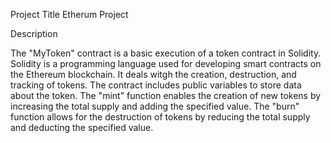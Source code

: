 Project Title
Etherum Project

Description

The "MyToken" contract is a basic execution of a token contract in Solidity. 
Solidity is a programming language used for developing smart contracts on the Ethereum blockchain.
It deals witgh the creation, destruction, and tracking of tokens. The contract includes public variables to store data about the token.
The "mint" function enables the creation of new tokens by increasing the total supply and adding the specified value.
The "burn" function allows for the destruction of tokens by reducing the total supply and deducting the specified value.
